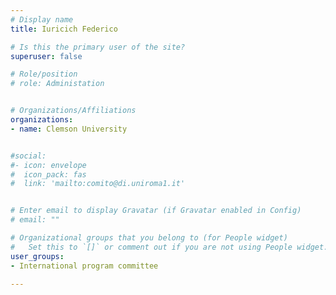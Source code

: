 ```yaml
---
# Display name
title: Iuricich Federico

# Is this the primary user of the site?
superuser: false

# Role/position
# role: Administation


# Organizations/Affiliations
organizations:
- name: Clemson University


#social:
#- icon: envelope
#  icon_pack: fas
#  link: 'mailto:comito@di.uniroma1.it'


# Enter email to display Gravatar (if Gravatar enabled in Config)
# email: ""

# Organizational groups that you belong to (for People widget)
#   Set this to `[]` or comment out if you are not using People widget.
user_groups:
- International program committee

---
```

